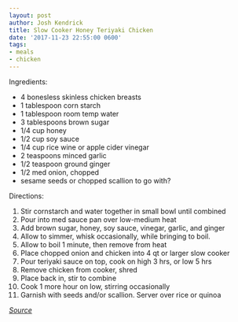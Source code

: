 ```yaml
---
layout: post
author: Josh Kendrick
title: Slow Cooker Honey Teriyaki Chicken
date: '2017-11-23 22:55:00 0600'
tags:
- meals
- chicken
---
```


Ingredients:
* 4 bonesless skinless chicken breasts
* 1 tablespoon corn starch
* 1 tablespoon room temp water
* 3 tablespoons brown sugar
* 1/4 cup honey
* 1/2 cup soy sauce
* 1/4 cup rice wine or apple cider vinegar
* 2 teaspoons minced garlic
* 1/2 teaspoon ground ginger
* 1/2 med onion, chopped
* sesame seeds or chopped scallion to go with?

Directions:
1. Stir cornstarch and water together in small bowl until combined
2. Pour into med sauce pan over low-medium heat
3. Add brown sugar, honey, soy sauce, vinegar, garlic, and ginger
4. Allow to simmer, whisk occasionally, while bringing to boil.
5. Allow to boil 1 minute, then remove from heat
6. Place chopped onion and chicken into 4 qt or larger slow cooker
7. Pour teriyaki sauce on top, cook on high 3 hrs, or low 5 hrs
8. Remove chicken from cooker, shred
9. Place back in, stir to combine
10. Cook 1 more hour on low, stirring occasionally
11. Garnish with seeds and/or scallion. Server over rice or quinoa

*[Source](https://sallysbakingaddiction.com/2017/10/06/slow-cooker-honey-teriyaki-chicken/)*